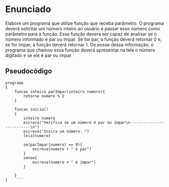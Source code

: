 # Enunciado

Elabore um programa que utilize função que receba parâmetro. O programa deverá solicitar um número inteiro ao usuário e passar esse número como parâmetro para a função. Essa função deverá ser capaz de analisar  se  o  número  informado  é  par  ou  ímpar.  Se  for  par,  a  função  deverá retornar 0 e, se for ímpar, a função deverá retornar 1. De posse dessa informação, o programa que chamou essa função deverá apresentar na tela o número digitado e se ele é par ou ímpar.

## Pseudocódigo

``` portugol
programa
{
	funcao inteiro parImpar(inteiro numero){
		retorne numero % 2
	}
	
	funcao inicio()
	{
		inteiro numero
		escreva("Verifica se um número é par ou ímpar\n--------------------------\n")
		escreva("Insira um número: ")
		leia(numero)

		se(parImpar(numero) == 0){
			escreva(numero + " é par")
		}
		senao{
			escreva(numero + " é ímpar")
		}
		
	}
}    ```
```

